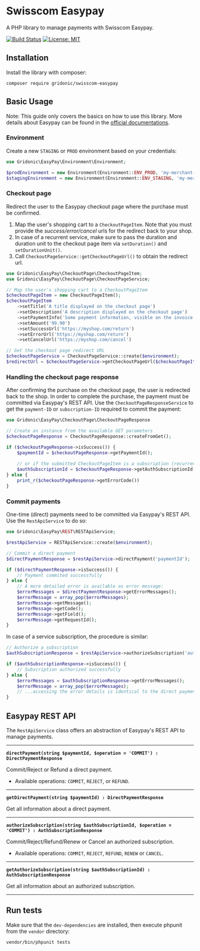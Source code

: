# Swisscom Easypay

A PHP library to manage payments with Swisscom Easypay.

[![Build Status](https://travis-ci.org/gridonic/swisscom-easypay.svg?branch=master)](https://travis-ci.org/gridonic/swisscom-easypay)
[![License: MIT](https://img.shields.io/badge/License-MIT-yellow.svg)](https://opensource.org/licenses/MIT)

## Installation

Install the library with composer: 

```
composer require gridonic/swisscom-easypay
```

## Basic Usage

Note: This guide only covers the basics on how to use this library. More details about Easypay can be found
in the [official documentations](https://www.swisscom.ch/en/business/enterprise/offer/value-added-services/business-numbers/technische-dokumentation-business-numbers.html).

### Environment

Create a new `STAGING` or `PROD` environment based on your credentials:

```php
use Gridonic\EasyPay\Environment\Environment;

$prodEnvironment = new Environment(Environment::ENV_PROD, 'my-merchant-id', 'my-secret-key')
$stagingEnvironment = new Environment(Environment::ENV_STAGING, 'my-merchant-id', 'my-secret-key')
```

### Checkout page

Redirect the user to the Easypay checkout page where the purchase must be confirmed.

1. Map the user's shopping cart to a `CheckoutPageItem`. Note that you must provide the 
_success/error/cancel_ urls for the redirect back to your shop.
2. In case of a recurrent service, make sure to pass the duration and duration unit to
 the checkout page item via `setDuration()` and `setDurationUnit()`. 
3. Call `CheckoutPageService::getCheckoutPageUrl()` to obtain the redirect url.

```php
use Gridonic\EasyPay\CheckoutPage\CheckoutPageItem;
use Gridonic\EasyPay\CheckoutPage\CheckoutPageService;

// Map the user's shopping cart to a CheckoutPageItem
$checkoutPageItem = new CheckoutPageItem();
$checkoutPageItem
    ->setTitle('A title displayed on the checkout page')
    ->setDescription('A description displayed on the checkout page')
    ->setPaymentInfo('Some payment information, visible on the invoice of the customer')
    ->setAmount('99.90')
    ->setSuccessUrl('https://myshop.com/return')
    ->setErrorUrl('https://myshop.com/return')
    ->setCancelUrl('https://myshop.com/cancel')

// Get the checkout page redirect URL
$checkoutPageService = CheckoutPageService::create($environment);
$redirectUrl = $checkoutPageService->getCheckoutPageUrl($checkoutPageItem);
```
### Handling the checkout page response

After confirming the purchase on the checkout page, the user is redirected back to the shop.
In order to complete the purchase, the payment must be committed via Easypay's REST API. Use
the `CheckoutPageResponseService` to get the `payment-ID` or `subscription-ID` required to 
commit the payment:

```php
use Gridonic\EasyPay\CheckoutPage\CheckoutPageResponse

// Create an instance from the available GET parameters
$checkoutPageResponse = CheckoutPageResponse::createFromGet();

if ($checkoutPageResponse->isSuccess()) {
    $paymentId = $checkoutPageResponse->getPaymentId();
    
    // or if the submitted CheckoutPageItem is a subscription (recurrent service)
    $authSubscriptionId = $checkoutPageResponse->getAuthSubscriptionId();
} else {
    print_r($checkoutPageResponse->getErrorCode())
}
```

### Commit payments

One-time (direct) payments need to be committed via Easypay's REST API.
Use the `RestApiService` to do so:

```php
use Gridonic\EasyPay\REST\RESTApiService;

$restApiService = RESTApiService::create($environment);

// Commit a direct payment
$directPaymentResponse = $restApiService->directPayment('paymentId');

if ($directPaymentResponse->isSuccess()) {
    // Payment commited successfully
} else {
    // A more detailed error is available as error message:
    $errorMessages = $directPaymentResponse->getErrorMessages();
    $errorMessage = array_pop($errorMessages);
    $errorMessage->getMessage();
    $errorMessage->getCode();
    $errorMessage->getField();
    $errorMessage->getRequestId();
}
```

In case of a service subscription, the procedure is similar:

```php
// Authorize a subscription
$authSubscriptionResponse = $restApiService->authorizeSubscription('authSubscriptionId');

if ($authSubscriptionResponse->isSuccess()) {
    // Subscription authorized successfully
} else {
    $errorMessages = $authSubscriptionResponse->getErrorMessages();
    $errorMessage = array_pop($errorMessages);
    // ...accessing the error details is identical to the direct payment example above
}
```

## Easypay REST API

The `RestApiService` class offers an abstraction of Easypay's REST API to manage payments.

---

**`directPayment(string $paymentId, $operation = 'COMMIT') : DirectPaymentResponse`**

Commit/Reject or Refund a direct payment.
* Available operations: `COMMIT`, `REJECT`, or `REFUND`.

---

**`getDirectPayment(string $paymentId) : DirectPaymentResponse`**

Get all information about a direct payment.

---

**`authorizeSubscription(string $authSubscriptionId, $operation = 'COMMIT') : AuthSubscriptionResponse`**

Commit/Reject/Refund/Renew or Cancel an authorized subscription.
* Available operations: `COMMIT`, `REJECT`, `REFUND`, `RENEW` or `CANCEL`.

---

**`getAuthorizeSubscription(string $authSubscriptionId) : AuthSubscriptionResponse`**

Get all information about an authorized subscription.

---

## Run tests

Make sure that the `dev-dependencies` are installed, then execute phpunit from the `vendor` directory:

```
vendor/bin/phpunit tests
```
